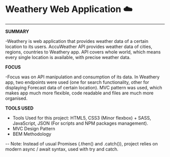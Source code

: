 # Weathery Web Application :cloud:

-------------------------------- 

<b>SUMMARY</b>

-Weathery is web application that provides weather data of a certain location to its users. AccuWeather API provides weather data of cities, regions, countries to Weathery app. API covers whole world, which means every single location is available, with precise weather data.

<b>FOCUS</b>

-Focus was on API manipulation and consumption of its data. In Weathery app, two endpoints were used (one for search functionality, other for displaying Forecast data of certain location). MVC pattern was used, which makes app much more flexible, code readable and files are much more organised.  

<b>TOOLS USED</b>

- Tools Used for this project: HTML5, CSS3 (Minor flexbox) + SASS, JavaScript, JSON (For scripts and NPM packages management).
- MVC Design Pattern
- BEM Methodology


-- Note: Instead of usual Promises (.then() and .catch()), project relies on modern async / await syntax, used with try and catch.
